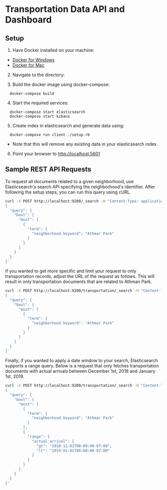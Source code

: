 # Transportation Data API and Dashboard

## Setup
1. Have Docker installed on your machine:

* [Docker for Windows](https://docs.docker.com/v17.09/docker-for-windows/install/)
* [Docker for Mac](https://docs.docker.com/v17.09/docker-for-mac/install/)

2. Navigate to the directory:

3. Build the docker image using docker-compose:
```
  docker-compose build
```

4. Start the required services:

```
  docker-compose start elasticsearch
  docker-compose start kibana
```

5. Create index in elasticsearch and generate data using:
```
  docker-compose run client ./setup.rb
```
  * Note that this will remove any existing data in your elasticsearch index.

6. Point your browser to [http://localhost:5601](http://localhost:5601)


## Sample REST API Requests

To request all documents related to a given neighborhood, use Elasticsearch's search API
specifying the neighborhood's identifier. After following the setup steps, you can run
this query using cURL.

```sh
curl -X POST http://localhost:9200/_search -H "Content-Type: application/json" --data '
{
  "query": {
    "bool": {
      "must": [
        {
          "term": {
            "neighborhood.keyword": "Athmar Park"
          }
        }
      ]
    }
  }
}'
```

If you wanted to get more specific and limit your request to only transportation records,
adjust the URL of the request as follows. This will result in only transportation documents
that are related to Athman Park.

```sh
curl -X POST http://localhost:9200/transportation/_search -H "Content-Type: application/json" --data '
{
  "query": {
    "bool": {
      "must": [
        {
          "term": {
            "neighborhood.keyword": "Athmar Park"
          }
        }
      ]
    }
  }
}'
```

Finally, if you wanted to apply a date window to your search, Elasticsearch supports a range
query. Below is a request that only fetches transportation documents with actual arrivals
between December 1st, 2018 and January 1st, 2019.

```sh
curl -X POST http://localhost:9200/transportation/_search -H "Content-Type: application/json" --data '
{
  "query": {
    "bool": {
      "must": [
        {
          "term": {
            "neighborhood.keyword": "Athmar Park"
          }
        },
        {
          "range": {
            "actual_arrival": {
              "gt": "2018-12-01T00:00:00-07:00",
              "lt": "2019-01-01T00:00:00-07:00"
            }
          }
        }
      ]
    }
  }
}'
```
